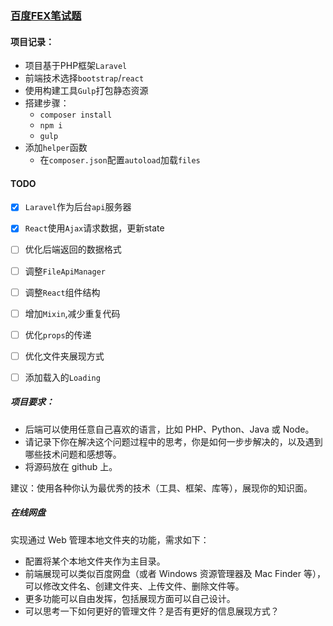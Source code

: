 ### [百度FEX笔试题](https://github.com/fex-team/interview-questions)

#### 项目记录：

 - 项目基于PHP框架`Laravel`
 - 前端技术选择`bootstrap`/`react`
 - 使用构建工具`Gulp`打包静态资源
 - 搭建步骤：
   - `composer install`
   - `npm i`
   - `gulp`
 - 添加`helper`函数
   - 在`composer.json`配置`autoload`加载`files`

#### TODO

  - [x] `Laravel`作为后台`api`服务器
  - [x] `React`使用`Ajax`请求数据，更新state
  - [ ] 优化后端返回的数据格式
  - [ ] 调整`FileApiManager`
  - [ ] 调整`React`组件结构
  - [ ] 增加`Mixin`,减少重复代码
  - [ ] 优化`props`的传递
  - [ ] 优化文件夹展现方式
  - [ ] 添加载入的`Loading`


##### 项目要求：
* 后端可以使用任意自己喜欢的语言，比如 PHP、Python、Java 或 Node。
* 请记录下你在解决这个问题过程中的思考，你是如何一步步解决的，以及遇到哪些技术问题和感想等。
* 将源码放在 github 上。

建议：使用各种你认为最优秀的技术（工具、框架、库等），展现你的知识面。

##### 在线网盘

实现通过 Web 管理本地文件夹的功能，需求如下：

* 配置将某个本地文件夹作为主目录。
* 前端展现可以类似百度网盘（或者 Windows 资源管理器及 Mac Finder 等），可以修改文件名、创建文件夹、上传文件、删除文件等。
* 更多功能可以自由发挥，包括展现方面可以自己设计。
* 可以思考一下如何更好的管理文件？是否有更好的信息展现方式？

